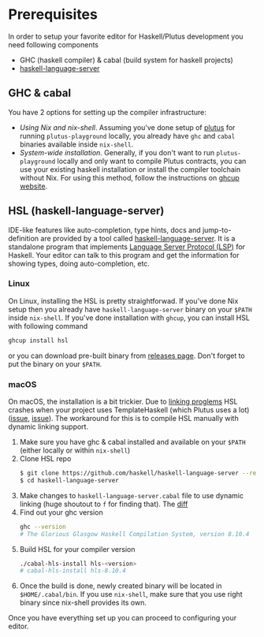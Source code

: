 # Prerequisites

In order to setup your favorite editor for Haskell/Plutus development you need following components
- GHC (haskell compiler) & cabal (build system for haskell projects)
- [haskell-language-server](https://github.com/haskell/haskell-language-server/)

## GHC & cabal
You have 2 options for setting up the compiler infrastructure:
- _Using Nix and nix-shell_. Assuming you've done setup of [plutus](https://github.com/input-output-hk/plutus) for running `plutus-playground` locally, you already have `ghc` and `cabal` binaries available inside `nix-shell`. 
- _System-wide installation_. Generally, if you don't want to run `plutus-playground` locally and only want to compile Plutus contracts, you can use your existing haskell installation or install the compiler toolchain without Nix. For using this method, follow the instructions on [ghcup website](https://www.haskell.org/ghcup/).

## HSL (haskell-language-server)
IDE-like features like auto-completion, type hints, docs and jump-to-definition are provided by a tool called [haskell-language-server](https://github.com/haskell/haskell-language-server/). It is a standalone program that implements [Language Server Protocol (LSP)](https://langserver.org/) for Haskell. Your editor can talk to this program and get the information for showing types, doing auto-completion, etc.

### Linux
On Linux, installing the HSL is pretty straightforwad. If you've done Nix setup then you already have `haskell-language-server` binary on your `$PATH` inside `nix-shell`. 
If you've done installation with `ghcup`, you can install HSL with following command
   ```bash
   ghcup install hsl
   ```
or you can download pre-built binary from [releases page](https://github.com/haskell/haskell-language-server/releases). Don't forget to put the binary on your `$PATH`. 

### macOS
On macOS, the installation is a bit trickier. 
Due to [linking proglems](https://github.com/haskell/haskell-language-server/issues/1160) HSL crashes when your project uses TemplateHaskell (which Plutus uses a lot) ([issue](https://github.com/haskell/haskell-language-server/issues/1431), [issue](https://github.com/haskell/haskell-language-server/issues/277)). The workaround for this is to compile HSL manually with dynamic linking support. 

1. Make sure you have ghc & cabal installed and available on your `$PATH` (either locally or within `nix-shell`)
2. Clone HSL repo
   ```bash
   $ git clone https://github.com/haskell/haskell-language-server --recurse-submodules
   $ cd haskell-language-server
   ```
3. Make changes to `haskell-language-server.cabal` file to use dynamic linking (huge shoutout to `f` for finding that). The [diff](https://github.com/haskell/haskell-language-server/issues/1160#issuecomment-756566273)
4. Find out your ghc version
   ```bash
   ghc --version
   # The Glorious Glasgow Haskell Compilation System, version 8.10.4
   ```
5. Build HSL for your compiler version
   ```bash
   ./cabal-hls-install hls-<version>
   # cabal-hls-install hls-8.10.4
   ```
6. Once the build is done, newly created binary will be located in `$HOME/.cabal/bin`. If you use `nix-shell`, make sure that you use right binary since nix-shell provides its own. 


Once you have everything set up you can proceed to configuring your editor.